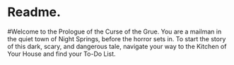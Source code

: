 # Readme.
#Welcome to the Prologue of the Curse of the Grue. You are a mailman in the quiet town of Night Springs, before the horror sets in. To start the story of this dark, scary, and dangerous tale, navigate your way to the Kitchen of Your House and find your To-Do List.
